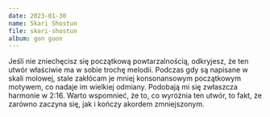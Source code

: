 ```yaml
---
date: 2023-01-30
name: Skari Shostun
file: skari-shostun
album: gon guon
---
```


Jeśli nie zniechęcisz się początkową powtarzalnością, odkryjesz, że ten utwór właściwie ma w sobie trochę melodii. Podczas gdy są napisane w skali molowej, stale zakłócam je mniej konsonansowym początkowym motywem, co nadaje im wielkiej odmiany. Podobają mi się zwłaszcza harmonie w 2:16. Warto wspomnieć, że to, co wyróżnia ten utwór, to fakt, że zarówno zaczyna się, jak i kończy akordem zmniejszonym.
